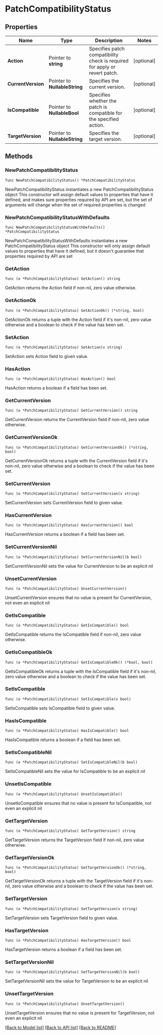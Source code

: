 # PatchCompatibilityStatus

## Properties

Name | Type | Description | Notes
------------ | ------------- | ------------- | -------------
**Action** | Pointer to **string** | Specifies patch compatibility check is required for apply or revert patch. | [optional] 
**CurrentVersion** | Pointer to **NullableString** | Specifies the current version. | [optional] 
**IsCompatible** | Pointer to **NullableBool** | Specifies whether the patch is compatible for the specified action. | [optional] 
**TargetVersion** | Pointer to **NullableString** | Specifies the target version. | [optional] 

## Methods

### NewPatchCompatibilityStatus

`func NewPatchCompatibilityStatus() *PatchCompatibilityStatus`

NewPatchCompatibilityStatus instantiates a new PatchCompatibilityStatus object
This constructor will assign default values to properties that have it defined,
and makes sure properties required by API are set, but the set of arguments
will change when the set of required properties is changed

### NewPatchCompatibilityStatusWithDefaults

`func NewPatchCompatibilityStatusWithDefaults() *PatchCompatibilityStatus`

NewPatchCompatibilityStatusWithDefaults instantiates a new PatchCompatibilityStatus object
This constructor will only assign default values to properties that have it defined,
but it doesn't guarantee that properties required by API are set

### GetAction

`func (o *PatchCompatibilityStatus) GetAction() string`

GetAction returns the Action field if non-nil, zero value otherwise.

### GetActionOk

`func (o *PatchCompatibilityStatus) GetActionOk() (*string, bool)`

GetActionOk returns a tuple with the Action field if it's non-nil, zero value otherwise
and a boolean to check if the value has been set.

### SetAction

`func (o *PatchCompatibilityStatus) SetAction(v string)`

SetAction sets Action field to given value.

### HasAction

`func (o *PatchCompatibilityStatus) HasAction() bool`

HasAction returns a boolean if a field has been set.

### GetCurrentVersion

`func (o *PatchCompatibilityStatus) GetCurrentVersion() string`

GetCurrentVersion returns the CurrentVersion field if non-nil, zero value otherwise.

### GetCurrentVersionOk

`func (o *PatchCompatibilityStatus) GetCurrentVersionOk() (*string, bool)`

GetCurrentVersionOk returns a tuple with the CurrentVersion field if it's non-nil, zero value otherwise
and a boolean to check if the value has been set.

### SetCurrentVersion

`func (o *PatchCompatibilityStatus) SetCurrentVersion(v string)`

SetCurrentVersion sets CurrentVersion field to given value.

### HasCurrentVersion

`func (o *PatchCompatibilityStatus) HasCurrentVersion() bool`

HasCurrentVersion returns a boolean if a field has been set.

### SetCurrentVersionNil

`func (o *PatchCompatibilityStatus) SetCurrentVersionNil(b bool)`

 SetCurrentVersionNil sets the value for CurrentVersion to be an explicit nil

### UnsetCurrentVersion
`func (o *PatchCompatibilityStatus) UnsetCurrentVersion()`

UnsetCurrentVersion ensures that no value is present for CurrentVersion, not even an explicit nil
### GetIsCompatible

`func (o *PatchCompatibilityStatus) GetIsCompatible() bool`

GetIsCompatible returns the IsCompatible field if non-nil, zero value otherwise.

### GetIsCompatibleOk

`func (o *PatchCompatibilityStatus) GetIsCompatibleOk() (*bool, bool)`

GetIsCompatibleOk returns a tuple with the IsCompatible field if it's non-nil, zero value otherwise
and a boolean to check if the value has been set.

### SetIsCompatible

`func (o *PatchCompatibilityStatus) SetIsCompatible(v bool)`

SetIsCompatible sets IsCompatible field to given value.

### HasIsCompatible

`func (o *PatchCompatibilityStatus) HasIsCompatible() bool`

HasIsCompatible returns a boolean if a field has been set.

### SetIsCompatibleNil

`func (o *PatchCompatibilityStatus) SetIsCompatibleNil(b bool)`

 SetIsCompatibleNil sets the value for IsCompatible to be an explicit nil

### UnsetIsCompatible
`func (o *PatchCompatibilityStatus) UnsetIsCompatible()`

UnsetIsCompatible ensures that no value is present for IsCompatible, not even an explicit nil
### GetTargetVersion

`func (o *PatchCompatibilityStatus) GetTargetVersion() string`

GetTargetVersion returns the TargetVersion field if non-nil, zero value otherwise.

### GetTargetVersionOk

`func (o *PatchCompatibilityStatus) GetTargetVersionOk() (*string, bool)`

GetTargetVersionOk returns a tuple with the TargetVersion field if it's non-nil, zero value otherwise
and a boolean to check if the value has been set.

### SetTargetVersion

`func (o *PatchCompatibilityStatus) SetTargetVersion(v string)`

SetTargetVersion sets TargetVersion field to given value.

### HasTargetVersion

`func (o *PatchCompatibilityStatus) HasTargetVersion() bool`

HasTargetVersion returns a boolean if a field has been set.

### SetTargetVersionNil

`func (o *PatchCompatibilityStatus) SetTargetVersionNil(b bool)`

 SetTargetVersionNil sets the value for TargetVersion to be an explicit nil

### UnsetTargetVersion
`func (o *PatchCompatibilityStatus) UnsetTargetVersion()`

UnsetTargetVersion ensures that no value is present for TargetVersion, not even an explicit nil

[[Back to Model list]](../README.md#documentation-for-models) [[Back to API list]](../README.md#documentation-for-api-endpoints) [[Back to README]](../README.md)


